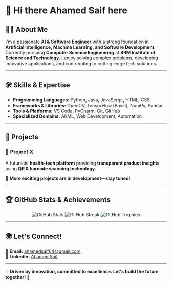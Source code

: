 # 🚀 Hi there Ahamed Saif here

## 👨‍💻 About Me
I'm a passionate **AI & Software Engineer** with a strong foundation in **Artificial Intelligence, Machine Learning, and Software Development**. Currently pursuing **Computer Science Engineering** at **SRM Institute of Science and Technology**. I enjoy solving complex problems, developing innovative applications, and contributing to cutting-edge tech solutions.

---
## 🛠 Skills & Expertise
- **Programming Languages:** Python, Java, JavaScript, HTML, CSS  
- **Frameworks & Libraries:** OpenCV, TensorFlow (Basic), NumPy, Pandas  
- **Tools & Platforms:** VS Code, PyCharm, Git, GitHub  
- **Specialized Domains:** AI/ML, Web Development, Automation

---
## 🚀 Projects
### 🔹 **Project X**
A futuristic **health-tech platform** providing **transparent product insights** using **QR & barcode scanning technology**.

📌 **More exciting projects are in development—stay tuned!**

---
## 🏆 GitHub Stats & Achievements
<p align="center">
  <img src="https://github-readme-stats.vercel.app/api?username=AhamedSaif&show_icons=true&theme=dark" alt="GitHub Stats" />
  <img src="https://github-readme-streak-stats.herokuapp.com/?user=AhamedSaif&theme=dark" alt="GitHub Streak" />
  <img src="https://github-profile-trophy.vercel.app/?username=AhamedSaif&theme=darkhub&no-frame=true&margin-w=15" alt="GitHub Trophies" />
</p>

---
## 🌍 Let's Connect!
📧 **Email:** [ahamedsaif64@gmail.com](mailto:ahamedsaif64@gmail.com)  
🔗 **LinkedIn:** [Ahamed Saif](https://www.linkedin.com/in/ahamed-saif-394858291/)

---
💡 **Driven by innovation, committed to excellence. Let's build the future together!** 🚀
